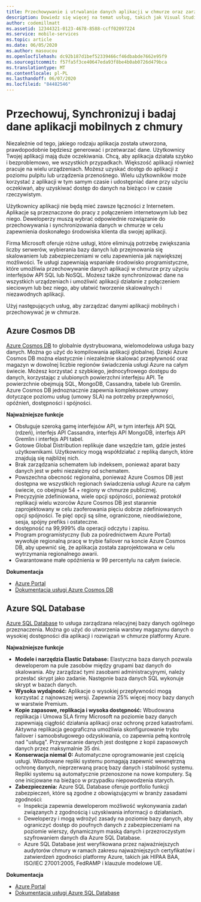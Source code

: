 ```yaml
---
title: Przechowywanie i utrwalanie danych aplikacji w chmurze oraz zarządzanie nimi za pomocą usług Visual Studio App Center i Azure
description: Dowiedz się więcej na temat usług, takich jak Visual Studio App Center, które umożliwiają przechowywanie i utrwalanie danych aplikacji mobilnych w chmurze oraz zarządzanie nimi.
author: codemillmatt
ms.assetid: 12344321-0123-4678-8588-ccff02097224
ms.service: mobile-services
ms.topic: article
ms.date: 06/05/2020
ms.author: masoucou
ms.openlocfilehash: dc92b187d1bef52339466cf46dbabde7662e95f9
ms.sourcegitcommit: f57fa5f3ce40647eda93f8be4b0ab0726d479bca
ms.translationtype: MT
ms.contentlocale: pl-PL
ms.lasthandoff: 06/07/2020
ms.locfileid: "84482546"
---
```

# <a name="store-sync-and-query-mobile-application-data-from-the-cloud"></a>Przechowuj, Synchronizuj i badaj dane aplikacji mobilnych z chmury
Niezależnie od tego, jakiego rodzaju aplikacja została utworzona, prawdopodobnie będziesz generować i przetwarzać dane. Użytkownicy Twojej aplikacji mają duże oczekiwania. Chcą, aby aplikacja działała szybko i bezproblemowo, we wszystkich przypadkach. Większość aplikacji również pracuje na wielu urządzeniach. Możesz uzyskać dostęp do aplikacji z poziomu pulpitu lub urządzenia przenośnego. Wielu użytkowników może korzystać z aplikacji w tym samym czasie i udostępniać dane przy użyciu oczekiwań, aby uzyskiwać dostęp do danych na bieżąco i w czasie rzeczywistym.

Użytkownicy aplikacji nie będą mieć zawsze łączności z Internetem. Aplikacje są przeznaczone do pracy z połączeniem internetowym lub bez niego. Deweloperzy muszą wybrać odpowiednie rozwiązanie do przechowywania i synchronizowania danych w chmurze w celu zapewnienia doskonałego środowiska klienta dla swojej aplikacji.

Firma Microsoft oferuje różne usługi, które eliminują potrzebę zwiększania liczby serwerów, wybierania bazy danych lub przejmowania się skalowaniem lub zabezpieczeniami w celu zapewnienia jak największej możliwości. Te usługi zapewniają wspaniałe środowisko programistyczne, które umożliwia przechowywanie danych aplikacji w chmurze przy użyciu interfejsów API SQL lub NoSQL. Możesz także synchronizować dane na wszystkich urządzeniach i umożliwić aplikacji działanie z połączeniem sieciowym lub bez niego, aby ułatwić tworzenie skalowalnych i niezawodnych aplikacji.

Użyj następujących usług, aby zarządzać danymi aplikacji mobilnych i przechowywać je w chmurze.

## <a name="azure-cosmos-db"></a>Azure Cosmos DB
[Azure Cosmos DB](https://azure.microsoft.com/services/cosmos-db/) to globalnie dystrybuowana, wielomodelowa usługa bazy danych. Można go użyć do kompilowania aplikacji globalnej. Dzięki Azure Cosmos DB można elastycznie i niezależnie skalować przepływność oraz magazyn w dowolnej liczbie regionów świadczenia usługi Azure na całym świecie. Możesz korzystać z szybkiego, jednocyfrowego dostępu do danych, korzystając z ulubionych powierzchni interfejsu API. Te powierzchnie obejmują SQL, MongoDB, Cassandra, tabele lub Gremlin. Azure Cosmos DB jednoznacznie zapewnia kompleksowe umowy dotyczące poziomu usług (umowy SLA) na potrzeby przepływności, opóźnień, dostępności i spójności.

**Najważniejsze funkcje**
- Obsługuje szeroką gamę interfejsów API, w tym interfejs API SQL (rdzeń), interfejs API Cassandra, interfejs API MongoDB, interfejs API Gremlin i interfejs API tabel.
- Gotowe Global Distribution replikuje dane wszędzie tam, gdzie jesteś użytkownikami. Użytkownicy mogą współdziałać z repliką danych, które znajdują się najbliżej nich.
- Brak zarządzania schematem lub indeksem, ponieważ aparat bazy danych jest w pełni niezależny od schematem.
- Powszechna obecność regionalna, ponieważ Azure Cosmos DB jest dostępna we wszystkich regionach świadczenia usługi Azure na całym świecie, co obejmuje 54 + regiony w chmurze publicznej.
- Precyzyjnie zdefiniowana, wiele opcji spójności, ponieważ protokół replikacji wielu wzorców Azure Cosmos DB jest starannie zaprojektowany w celu zaoferowania pięciu dobrze zdefiniowanych opcji spójności. Te pięć opcji są silne, ograniczone, nieodświeżone, sesja, spójny prefiks i ostateczne.
- dostępność na 99,999% dla operacji odczytu i zapisu.
- Program programistyczny (lub za pośrednictwem Azure Portal) wywołuje regionalną pracę w trybie failover na koncie Azure Cosmos DB, aby upewnić się, że aplikacja została zaprojektowana w celu wytrzymania regionalnego awarii.
- Gwarantowane małe opóźnienia w 99 percentylu na całym świecie.

**Dokumentacja**
- [Azure Portal](https://portal.azure.com) 
- [Dokumentacja usługi Azure Cosmos DB](/azure/cosmos-db/introduction)

## <a name="azure-sql-database"></a>Azure SQL Database
 [Azure SQL Database](https://azure.microsoft.com/services/sql-database/) to usługa zarządzana relacyjnej bazy danych ogólnego przeznaczenia. Można go użyć do utworzenia warstwy magazynu danych o wysokiej dostępności dla aplikacji i rozwiązań w chmurze platformy Azure.

**Najważniejsze funkcje**
- **Modele i narzędzia Elastic Database:** Elastyczna baza danych pozwala deweloperom na pule zasobów między grupami baz danych do skalowania. Aby zarządzać tymi zasobami administracyjnymi, należy przesłać skrypt jako zadanie. Następnie baza danych SQL wykonuje skrypt w bazach danych.
- **Wysoka wydajność:** Aplikacje o wysokiej przepływności mogą korzystać z najnowszej wersji. Zapewnia 25% więcej mocy bazy danych w warstwie Premium.
- **Kopie zapasowe, replikacja i wysoka dostępność:** Wbudowana replikacja i Umowa SLA firmy Microsoft na poziomie bazy danych zapewniają ciągłość działania aplikacji oraz ochronę przed katastrofami. Aktywna replikacja geograficzna umożliwia skonfigurowanie trybu failover i samoobsługowego odzyskiwania, co zapewnia pełną kontrolę nad "usługą". Przywracanie danych jest dostępne z kopii zapasowych danych przez maksymalnie 35 dni.
- **Konserwacja niemal 0:** Automatyczne oprogramowanie jest częścią usługi. Wbudowane repliki systemu pomagają zapewnić wewnętrzną ochronę danych, nieprzerwaną pracę bazy danych i stabilność systemu. Repliki systemu są automatycznie przenoszone na nowe komputery. Są one inicjowane na bieżąco w przypadku niepowodzenia starych.
- **Zabezpieczenia:** Azure SQL Database oferuje portfolio funkcji zabezpieczeń, które są zgodne z obowiązującymi w branży zasadami zgodności:
    - Inspekcja zapewnia deweloperom możliwość wykonywania zadań związanych z zgodnością i uzyskiwania informacji o działaniach.
    - Deweloperzy i mogą wdrożyć zasady na poziomie bazy danych, aby ograniczyć dostęp do poufnych danych z zabezpieczeniami na poziomie wierszy, dynamicznym maską danych i przezroczystym szyfrowaniem danych dla Azure SQL Database.
    - Azure SQL Database jest weryfikowana przez najważniejszych audytorów chmury w ramach zakresu najważniejszych certyfikatów i zatwierdzeń zgodności platformy Azure, takich jak HIPAA BAA, ISO/IEC 27001:2005, FedRAMP i klauzule modelowe UE.

**Dokumentacja**
- [Azure Portal](https://portal.azure.com) 
- [Dokumentacja usługi Azure SQL Database](/azure/sql-database/) 
